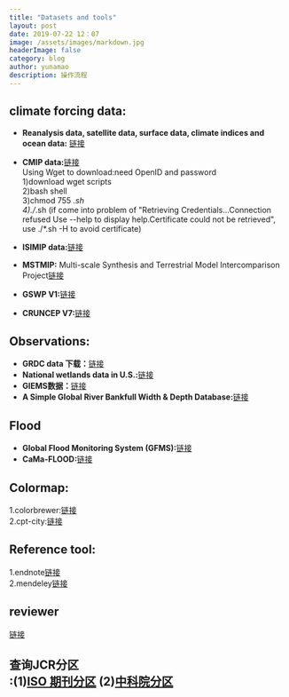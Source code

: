 ```yaml
---
title: "Datasets and tools"
layout: post
date: 2019-07-22 12：07
image: /assets/images/markdown.jpg
headerImage: false
category: blog
author: yunamao
description: 操作流程
---
```


## climate forcing data:
- <strong>Reanalysis data, satellite data, surface data, climate indices and ocean data:</strong> [链接](http://www.cgd.ucar.edu/cas/catalog/)
- <strong>CMIP data:</strong>[链接](https://esgf-node.llnl.gov/search/cmip6/)<br>
 Using Wget to download:need OpenID and password<br>
 1)download wget scripts<br>
 2)bash shell<br>
 3)chmod 755 *.sh<br>
 4)./*.sh (if come into problem of "Retrieving Credentials...Connection refused Use --help to display help.Certificate could not be retrieved", use ./*.sh -H to avoid certificate)<br>
 
- <strong>ISIMIP data:</strong>[链接](https://www.isimip.org/gettingstarted/#input-data-bias-correction)<br>
- <strong>MSTMIP:</strong> Multi-scale Synthesis and Terrestrial Model Intercomparison Project[链接](https://nacp.ornl.gov/MsTMIP.shtml)<br>
- <strong>GSWP V1:</strong>[链接](http://search.diasjp.net/en/dataset/GSWP3_EXP1_Forcing)<br>
- <strong>CRUNCEP V7:</strong>[链接](https://rda.ucar.edu/datasets/ds314.3/)<br>

## Observations:
- <strong>GRDC data 下载：</strong>[链接](http://www.grdc.sr.unh.edu/html/Data/index.html) <br>
- <strong>National wetlands data in U.S.:</strong>[链接](https://www.fws.gov/wetlands/Data/Data-Download.html) <br>
- <strong>GIEMS数据：</strong>[链接](https://lerma.obspm.fr/spip.php?article91&lang=en) <br>
- <strong>A Simple Global River Bankfull Width & Depth Database:</strong>[链接](http://gaia.geosci.unc.edu/rivers/) <br>

## Flood
- <strong>Global Flood Monitoring System (GFMS):</strong>[链接](http://flood.umd.edu/)
- <strong>CaMa-FLOOD:</strong>[链接](http://hydro.iis.u-tokyo.ac.jp/~yamadai/cama-flood/index.html) <br>

## <strong>Colormap:</strong> <br>
  1.colorbrewer:[链接](http://colorbrewer2.org/#type=sequential&scheme=Blues&n=9) <br>
  2.cpt-city:[链接](http://soliton.vm.bytemark.co.uk/pub/cpt-city/) <br>
  
## <strong>Reference tool:</strong> <br>
  1.endnote[链接](https://endnote.com/)<br>
  2.mendeley[链接](https://www.mendeley.com/?interaction_required=true)<br>
##  reviewer
[链接](http://blog.sciencenet.cn/blog-60980-975231.html)
## <strong>查询JCR分区</strong> <br>:(1)[ISO 期刊分区](https://apps.clarivate.com/jif/home/) (2)[中科院分区](http://www.fenqubiao.com/?AspxAutoDetectCookieSupport=1)


